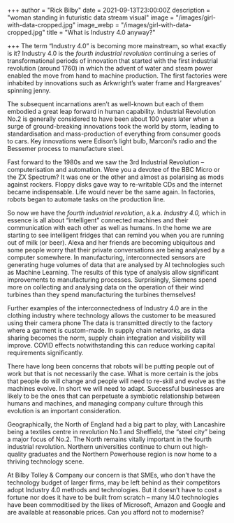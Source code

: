+++
author = "Rick Bilby"
date = 2021-09-13T23:00:00Z
description = "woman standing in futuristic data stream visual"
image = "/images/girl-with-data-cropped.jpg"
image_webp = "/images/girl-with-data-cropped.jpg"
title = "What is Industry 4.0 anyway?"

+++
The term “Industry 4.0” is becoming more mainstream, so what exactly is it? Industry 4.0 is the _fourth industrial revolution_ continuing a series of transformational periods of innovation that started with the first industrial revolution (around 1760) in which the advent of water and steam power enabled the move from hand to machine production. The first factories were inhabited by innovations such as Arkwright’s water frame and Hargreaves’ spinning jenny.

The subsequent incarnations aren’t as well-known but each of them embodied a great leap forward in human capability. Industrial Revolution No.2 is generally considered to have been about 100 years later when a surge of ground-breaking innovations took the world by storm, leading to standardisation and mass-production of everything from consumer goods to cars. Key innovations were Edison’s light bulb, Marconi’s radio and the Bessemer process to manufacture steel.

Fast forward to the 1980s and we saw the 3rd Industrial Revolution – computerisation and automation. Were you a devotee of the BBC Micro or the ZX Spectrum? It was one or the other and almost as polarising as mods against rockers. Floppy disks gave way to re-writable CDs and the internet became indispensable. Life would never be the same again. In factories, robots began to automate tasks on the production line.

So now we have the _fourth industrial revolution_, a.k.a. _Industry 4.0,_ which in essence is all about “intelligent” connected machines and their communication with each other as well as humans. In the home we are starting to see intelligent fridges that can remind you when you are running out of milk (or beer). Alexa and her friends are becoming ubiquitous and some people worry that their private conversations are being analysed by a computer somewhere. In manufacturing, interconnected sensors are generating huge volumes of data that are analysed by AI technologies such as Machine Learning. The results of this type of analysis allow significant improvements to manufacturing processes. Surprisingly, Siemens spend more on collecting and analysing data on the operation of their wind turbines than they spend manufacturing the turbines themselves!

Further examples of the interconnectedness of Industry 4.0 are in the clothing industry where technology allows the customer to be measured using their camera phone The data is transmitted directly to the factory where a garment is custom-made. In supply chain networks, as data sharing becomes the norm, supply chain integration and visibility will improve. COVID effects notwithstanding this can reduce working capital requirements significantly.

There have long been concerns that robots will be putting people out of work but that is not necessarily the case. What is more certain is the jobs that people do will change and people will need to re-skill and evolve as the machines evolve. In short we will need to adapt. Successful businesses are likely to be the ones that can perpetuate a symbiotic relationship between humans and machines, and managing company culture through this evolution is an important consideration.

Geographically, the North of England had a big part to play, with Lancashire being a textiles centre in revolution No.1 and Sheffield, the “steel city” being a major focus of No.2. The North remains vitally important in the fourth industrial revolution. Northern universities continue to churn out high-quality graduates and the Northern Powerhouse region is now home to a thriving technology scene.

At Bilby Tolley & Company our concern is that SMEs, who don’t have the technology budget of larger firms, may be left behind as their competitors adopt Industry 4.0 methods and technologies. But it doesn’t have to cost a fortune nor does it have to be built from scratch – many I4.0 technologies have been commoditised by the likes of Microsoft, Amazon and Google and are available at reasonable prices. Can you afford not to modernise?
